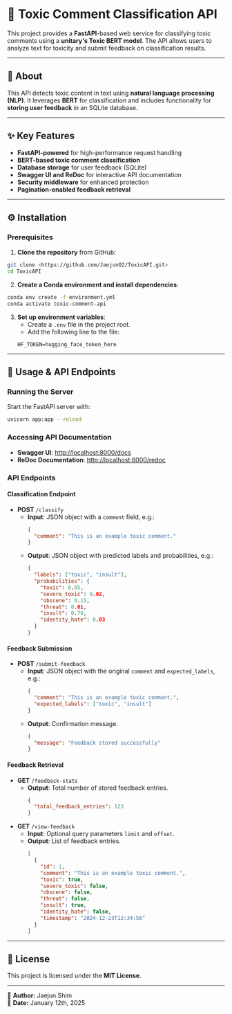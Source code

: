 # 🚀 Toxic Comment Classification API

This project provides a **FastAPI**-based web service for classifying toxic comments using a **unitary's Toxic BERT model**. The API allows users to analyze text for toxicity and submit feedback on classification results.

---
## 🧐 About
This API detects toxic content in text using **natural language processing (NLP)**. It leverages **BERT** for classification and includes functionality for **storing user feedback** in an SQLite database. 

---
## ✨ Key Features
- **FastAPI-powered** for high-performance request handling  
- **BERT-based toxic comment classification**  
- **Database storage** for user feedback (SQLite)  
- **Swagger UI and ReDoc** for interactive API documentation  
- **Security middleware** for enhanced protection  
- **Pagination-enabled feedback retrieval**  

---
## ⚙️ Installation
### Prerequisites
1. **Clone the repository** from GitHub:
```bash
git clone <https://github.com/Jaejun02/ToxicAPI.git>
cd ToxicAPI
```
2. **Create a Conda environment and install dependencies**:
```bash
conda env create -f environment.yml
conda activate toxic-comment-api
```
3. **Set up environment variables**:
   - Create a `.env` file in the project root.
   - Add the following line to the file:
   ```
   HF_TOKEN=hugging_face_token_here
   ```

---
## 🚀 Usage & API Endpoints
### Running the Server
Start the FastAPI server with:
```bash
uvicorn app:app --reload
```

### Accessing API Documentation
- **Swagger UI**: [http://localhost:8000/docs](http://localhost:8000/docs)
- **ReDoc Documentation**: [http://localhost:8000/redoc](http://localhost:8000/redoc)

### API Endpoints
#### Classification Endpoint
- **POST** `/classify`
  - **Input**: JSON object with a `comment` field, e.g.:
    ```json
    {
      "comment": "This is an example toxic comment."
    }
    ```
  - **Output**: JSON object with predicted labels and probabilities, e.g.:
    ```json
    {
      "labels": ["toxic", "insult"],
      "probabilities": {
        "toxic": 0.85,
        "severe_toxic": 0.02,
        "obscene": 0.15,
        "threat": 0.01,
        "insult": 0.78,
        "identity_hate": 0.03
      }
    }
    ```

#### Feedback Submission
- **POST** `/submit-feedback`
  - **Input**: JSON object with the original `comment` and `expected_labels`, e.g.:
    ```json
    {
      "comment": "This is an example toxic comment.",
      "expected_labels": ["toxic", "insult"]
    }
    ```
  - **Output**: Confirmation message.
    ```json
    {
      "message": "Feedback stored successfully"
    }
    ```

#### Feedback Retrieval
- **GET** `/feedback-stats`
  - **Output**: Total number of stored feedback entries.
    ```json
    {
      "total_feedback_entries": 123
    }
    ```
- **GET** `/view-feedback`
  - **Input**: Optional query parameters `limit` and `offset`.
  - **Output**: List of feedback entries.
    ```json
    [
      {
        "id": 1,
        "comment": "This is an example toxic comment.",
        "toxic": true,
        "severe_toxic": false,
        "obscene": false,
        "threat": false,
        "insult": true,
        "identity_hate": false,
        "timestamp": "2024-12-23T12:34:56"
      }
    ]
    ```

---
## 📜 License
This project is licensed under the **MIT License**.

---
📌 **Author:** Jaejun Shim  
📆 **Date:** January 12th, 2025

